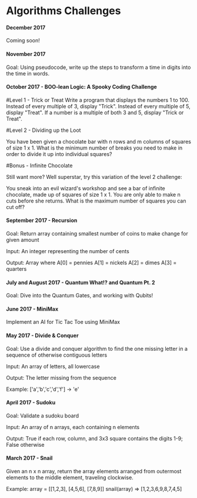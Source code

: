 # Algorithms Challenges

#### December 2017
Coming soon!
#### November 2017
Goal: Using pseudocode, write up the steps to transform a time in digits into the time in words. 

#### October 2017 - BOO-lean Logic: A Spooky Coding Challenge
#Level 1 - Trick or Treat
Write a program that displays the numbers 1 to 100. Instead of every multiple of 3, display "Trick". Instead of every multiple of 5, display "Treat". If a number is a multiple of both 3 and 5, display "Trick or Treat".

#Level 2 - Dividing up the Loot

You have been given a chocolate bar with n rows and m columns of squares of size 1 x 1. What is the minimum number of breaks you need to make in order to divide it up into individual squares? 

#Bonus - Infinite Chocolate

Still want more? Well superstar, try this variation of the level 2 challenge:

You sneak into an evil wizard's workshop and see a bar of infinite chocolate, made up of squares of size 1 x 1. You are only able to make n cuts before she returns. What is the maximum number of squares you can cut off? 

#### September 2017 - Recursion
Goal: Return array containing smallest number of coins to make change for given amount

Input: An integer representing the number of cents

Output: Array where 
A[0] = pennies
A[1] = nickels
A[2] = dimes
A[3] = quarters

#### July and August 2017 - Quantum What!? and Quantum Pt. 2
Goal: Dive into the Quantum Gates, and working with Qubits!

#### June 2017 - MiniMax
Implement an AI for Tic Tac Toe using MiniMax

#### May 2017 - Divide & Conquer
Goal: Use a divide and conquer algorithm to find the one missing letter in a sequence of otherwise contiguous letters

Input: An array of letters, all lowercase

Output: The letter missing from the sequence

Example: ['a','b','c','d','f'] -> 'e'
#### April 2017 - Sudoku
Goal: Validate a sudoku board

Input: An array of n arrays, each containing n elements

Output: True if each row, column, and 3x3 square contains the digits 1-9; False otherwise

#### March 2017 - Snail
Given an n x n array, return the array elements arranged from outermost elements to the middle element, traveling clockwise.

Example: array = [[1,2,3],
             [4,5,6],
             [7,8,9]]
             snail(array) => [1,2,3,6,9,8,7,4,5]
